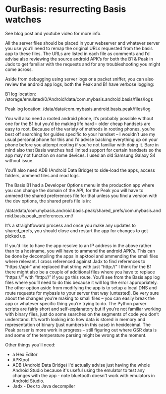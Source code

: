 # OurBasis: resurrecting Basis watches
See blog post and youtube video for more info.

All the server files should be placed in your webserver and whatever server you use you’ll need to remap the original URLs requested from the basis app to these files. The URLs are listed in each file as comments and I’d advise also reviewing the source android APK’s for both the B1 & Peak in Jadx to get familiar with the requests and for any troubleshooting you might come across.

Aside from debugging using server logs or a packet sniffer, you can also review the android app logs, both the Peak and B1 have verbose logging:

B1 log location:
/storage/emulated/0/Android/data/com.mybasis.android.basis/files/logs

Peak log location:
/data/data/com.mybasis.android.basis.peak/files/log

You will also need a rooted android phone, it’s probably possible without one for the B1 but you’d be making life hard – older cheap handsets are easy to root. Because of the variety of methods in rooting phones, you’re best off searching for guides specific to your handset – I wouldn’t use my usual personal phone for this and I’d advise backing everything up on your phone before you attempt rooting if you’re not familiar with doing it. Bare in mind also that Basis watches had limited support for certain handsets so the app may not function on some devices. I used an old Samsung Galaxy S4 without issue. 

You’ll also need ADB (Android Data Bridge) to side-load the apps, access folders, ammend files and read logs.

The Basis B1 had a Developer Options menu in the production app where you can change the domain of the API, for the Peak you will have to ammend the shared preferences file for that unless you find a version with the dev options, the shared prefs file is in:

/data/data/com.mybasis.android.basis.peak/shared_prefs/com.mybasis.android.basis.peak_preferences.xml/

It’s a straightfoward process and once you make any updates to shared_prefs, you should close and restart the app for changes to get picked up.

If you’d like to have the app resolve to an IP address in the above rather than to a hostname, you will have to ammend the android APK’s. This can be done by decompiling the apps in apktool and ammending the smali files where relevant. I cross referenced against Jadx to find references to “https://api-“ and replaced that string with just “http://” I think for the B1 there might also be a couple of additional files where you have to replace “https://”  with “http://” if you go this route. You’ll see from the Basis app log files where you’ll need to do this because it will log the error appropriately. The other option aside from modifying the app is to setup a local DNS and route requests for mybasis to your server that way (untested). Be very sure about the changes you’re making to smali files – you can easily break the app or whatever specific thing you’re trying to do.
The Python parser scripts are fairly short and self-explanatory but if you’re not familiar working with binary files, just do some searches on the segments of code you don’t understand. It’s worth looking into how data is stored in memory and representation of binary (just numbers in this case) in hexidecimal. The Peak parser is more work in progress – still figuring out where GSR data is and some of the temperature parsing might be wrong at the moment.

Other things you'll need:
- a Hex Editor
- APKtool
- ADB (Android Data Bridge) I'd actually advise just having the whole Android Studio because it's useful using the emulator to test any changes with the app - note bluetooth doesn't work with emulators in Android Studio.
- Jadx - Dex to Java decompiler
